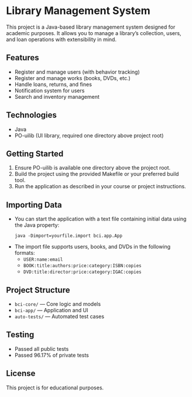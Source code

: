 # Library Management System

This project is a Java-based library management system designed for academic purposes. It allows you to manage a library’s collection, users, and loan operations with extensibility in mind.

## Features
- Register and manage users (with behavior tracking)
- Register and manage works (books, DVDs, etc.)
- Handle loans, returns, and fines
- Notification system for users
- Search and inventory management

## Technologies
- Java
- PO-uilib (UI library, required one directory above project root)

## Getting Started
1. Ensure PO-uilib is available one directory above the project root.
2. Build the project using the provided Makefile or your preferred build tool.
3. Run the application as described in your course or project instructions.

## Importing Data
- You can start the application with a text file containing initial data using the Java property:
  ```
  java -Dimport=yourfile.import bci.app.App
  ```
- The import file supports users, books, and DVDs in the following formats:
  - `USER:name:email`
  - `BOOK:title:authors:price:category:ISBN:copies`
  - `DVD:title:director:price:category:IGAC:copies`

## Project Structure
- `bci-core/` — Core logic and models
- `bci-app/` — Application and UI
- `auto-tests/` — Automated test cases

## Testing
- Passed all public tests
- Passed 96.17% of private tests

## License
This project is for educational purposes.

